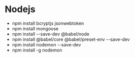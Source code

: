 # Nodejs

- npm install bcryptjs jsonwebtoken
- npm install mongoose
- npm install --save-dev @babel/node
- npm install @babel/core @babel/preset-env --save-dev
- npm install nodemon --save-dev
- npm install -g nodemon

